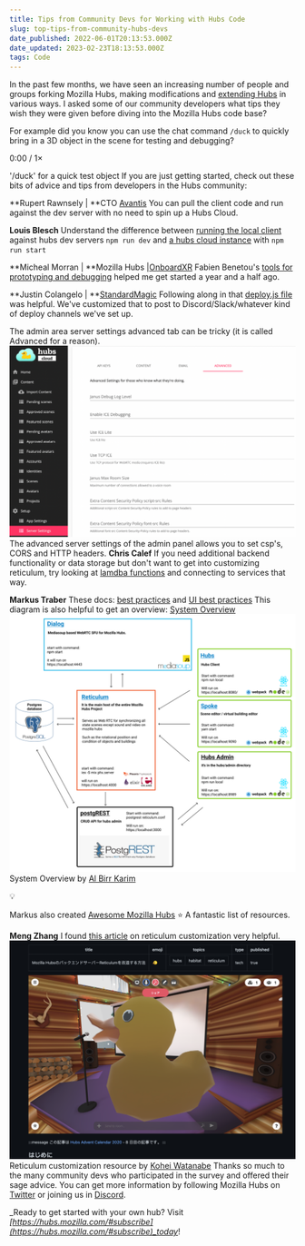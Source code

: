```yaml
---
title: Tips from Community Devs for Working with Hubs Code
slug: top-tips-from-community-hubs-devs
date_published: 2022-06-01T20:13:53.000Z
date_updated: 2023-02-23T18:13:53.000Z
tags: Code
---
```


In the past few months, we have seen an increasing number of people and groups forking Mozilla Hubs, making modifications and [extending Hubs](__GHOST_URL__/extending-hubs-with-hubs-cloud/) in various ways. I asked some of our community developers what tips they wish they were given before diving into the Mozilla Hubs code base?

For example did you know you can use the chat command `/duck` to quickly bring in a 3D object in the scene for testing and debugging?

0:00
/
1&#215;

'/duck' for a quick test object
If you are just getting started, check out these bits of advice and tips from developers in the Hubs community:

**Rupert Rawnsely | **CTO [Avantis](https://twitter.com/AvantisEd)
You can pull the client code and run against the dev server with no need to spin up a Hubs Cloud.

**Louis Blesch**
Understand the difference between [running the local client](https://github.com/mozilla/hubs#quick-start) against hubs dev servers `npm run dev` and [a hubs cloud instance](https://hubs.mozilla.com/docs/hubs-cloud-custom-clients.html) with `npm run start`

**Micheal Morran | **Mozilla Hubs |[OnboardXR](https://twitter.com/onboardxr)
Fabien Benetou's [tools for prototyping and debugging](https://fabien.benetou.fr/Tools/Hubs) helped me get started a year and a half ago.

**Justin Colangelo | **[StandardMagic](https://standardmagic.com/)
Following along in that [deploy.js file](https://github.dev/mozilla/hubs/blob/93edcf2ad1a8089732d70c0d354a09b5aea6bdde/scripts/deploy.js#L1) was helpful. We've customized that to post to Discord/Slack/whatever kind of deploy channels we've set up.

The admin area server settings advanced tab can be tricky (it is called Advanced for a reason).
![](./content/images/2022/05/advanced-server-settings.png)The advanced server settings of the admin panel allows you to set csp's, CORS and HTTP headers.
**Chris Calef**
If you need additional backend functionality or data storage but don't want to get into customizing reticulum, try looking at [lamdba functions](https://aws.amazon.com/lambda/) and connecting to services that way.

**Markus Traber**
These docs: [best practices](https://github.com/mozilla/hubs/blob/master/doc/best-practices.md) and [UI best practices](https://github.com/mozilla/hubs/blob/master/doc/ui-best-practices.md)
This diagram is also helpful to get an overview: [System Overview](https://github.com/albirrkarim/mozilla-hubs-installation-detailed/blob/main/docs_img/System_Overview.png)
![](./content/images/2022/05/System_Overview.png)System Overview by [Al Birr Karim](https://albirrkarim.github.io/)

💡

Markus also created [Awesome Mozilla Hubs](https://github.com/hubs-creators/awesome-mozilla-hubs) ⭐️ A fantastic list of resources.

**Meng Zhang**
I found [this article](https://github.com/kou029w/zenn.dev/blob/master/articles/hubs-custom-reticulum.md) on reticulum customization very helpful.
![](./content/images/2022/05/Screen-Shot-2022-05-26-at-2.13.30-PM.png)Reticulum customization resource by [Kohei Watanabe](https://github.com/kou029w)
Thanks so much to the many community devs who participated in the survey and offered their sage advice. You can get more information by following Mozilla Hubs on [Twitter](https://twitter.com/MozillaHubs) or joining us in [Discord](https://discord.gg/sBMqSjCndj).

_Ready to get started with your own hub? Visit _[https://hubs.mozilla.com/#subscribe](https://hubs.mozilla.com/#subscribe)_today_!
